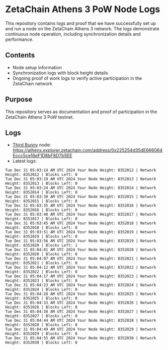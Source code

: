 # ZetaChain Athens 3 PoW Node Logs
This repository contains logs and proof that we have successfully set up and run a node on the ZetaChain Athens 3 network. The logs demonstrate continuous node operation, including synchronization details and performance.

## Contents
- Node setup information
- Synchronization logs with block height details
- Ongoing proof of work logs to verify active participation in the ZetaChain network

## Purpose
This repository serves as documentation and proof of participation in the ZetaChain Athens 3 PoW testnet.

## Logs

- [Third Bunny](https://thirdbunny.xyz/) node: https://athens.explorer.zetachain.com/address/0x225254d35dE666064Eccc5ce16eF1D8bF8D7b5EE
- Latest logs:
```
Tue Dec 31 05:03:14 AM UTC 2024 Your Node Height: 8352012 | Network Height: 8352012 | Blocks Left: 0
Tue Dec 31 05:03:19 AM UTC 2024 Your Node Height: 8352013 | Network Height: 8352013 | Blocks Left: 0
Tue Dec 31 05:03:24 AM UTC 2024 Your Node Height: 8352014 | Network Height: 8352014 | Blocks Left: 0
Tue Dec 31 05:03:30 AM UTC 2024 Your Node Height: 8352015 | Network Height: 8352015 | Blocks Left: 0
Tue Dec 31 05:03:35 AM UTC 2024 Your Node Height: 8352016 | Network Height: 8352016 | Blocks Left: 0
Tue Dec 31 05:03:40 AM UTC 2024 Your Node Height: 8352017 | Network Height: 8352017 | Blocks Left: 0
Tue Dec 31 05:03:45 AM UTC 2024 Your Node Height: 8352018 | Network Height: 8352018 | Blocks Left: 0
Tue Dec 31 05:03:51 AM UTC 2024 Your Node Height: 8352019 | Network Height: 8352019 | Blocks Left: 0
Tue Dec 31 05:03:56 AM UTC 2024 Your Node Height: 8352019 | Network Height: 8352020 | Blocks Left: 1
Tue Dec 31 05:04:01 AM UTC 2024 Your Node Height: 8352020 | Network Height: 8352020 | Blocks Left: 0
Tue Dec 31 05:04:07 AM UTC 2024 Your Node Height: 8352021 | Network Height: 8352021 | Blocks Left: 0
Tue Dec 31 05:04:12 AM UTC 2024 Your Node Height: 8352022 | Network Height: 8352022 | Blocks Left: 0
Tue Dec 31 05:04:17 AM UTC 2024 Your Node Height: 8352023 | Network Height: 8352023 | Blocks Left: 0
Tue Dec 31 05:04:23 AM UTC 2024 Your Node Height: 8352024 | Network Height: 8352024 | Blocks Left: 0
Tue Dec 31 05:04:28 AM UTC 2024 Your Node Height: 8352025 | Network Height: 8352025 | Blocks Left: 0
Tue Dec 31 05:04:33 AM UTC 2024 Your Node Height: 8352026 | Network Height: 8352026 | Blocks Left: 0
Tue Dec 31 05:04:38 AM UTC 2024 Your Node Height: 8352027 | Network Height: 8352027 | Blocks Left: 0
Tue Dec 31 05:04:44 AM UTC 2024 Your Node Height: 8352028 | Network Height: 8352028 | Blocks Left: 0
Tue Dec 31 05:04:49 AM UTC 2024 Your Node Height: 8352029 | Network Height: 8352029 | Blocks Left: 0
Tue Dec 31 05:04:55 AM UTC 2024 Your Node Height: 8352030 | Network Height: 8352030 | Blocks Left: 0
```
